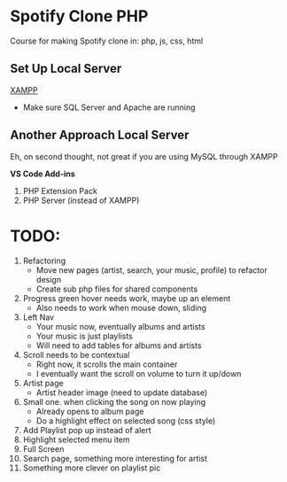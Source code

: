 # Spotify Clone PHP

Course for making Spotify clone in: php, js, css, html

## Set Up Local Server

[XAMPP](https://www.apachefriends.org/index.html)

- Make sure SQL Server and Apache are running

## Another Approach Local Server

Eh, on second thought, not great if you are using MySQL through XAMPP

**VS Code Add-ins**

1. PHP Extension Pack
1. PHP Server (instead of XAMPP)

# TODO:

1. Refactoring
   - Move new pages (artist, search, your music, profile) to refactor design
   - Create sub php files for shared components
1. Progress green hover needs work, maybe up an element
   - Also needs to work when mouse down, sliding
1. Left Nav
   - Your music now, eventually albums and artists
   - Your music is just playlists
   - Will need to add tables for albums and artists
1. Scroll needs to be contextual
   - Right now, it scrolls the main container
   - I eventually want the scroll on volume to turn it up/down
1. Artist page
   - Artist header image (need to update database)
1. Small one. when clicking the song on now playing
   - Already opens to album page
   - Do a highlight effect on selected song (css style)
1. Add Playlist pop up instead of alert
1. Highlight selected menu item
1. Full Screen
1. Search page, something more interesting for artist
1. Something more clever on playlist pic
